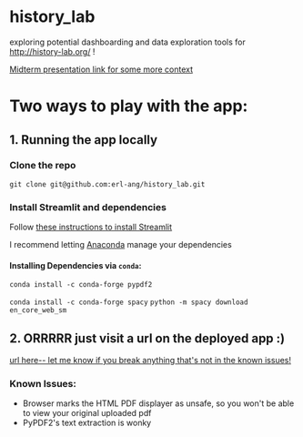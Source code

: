 # history_lab

exploring potential dashboarding and data exploration tools for http://history-lab.org/ !

[Midterm presentation link for some more context](https://docs.google.com/presentation/d/1lVtBDouOF7UhwShfYNi-e1hWvoztE_VuZMqtXF0PJBU/edit?usp=sharing)

# Two ways to play with the app:
## 1. Running the app locally 

### Clone the repo
`git clone git@github.com:erl-ang/history_lab.git`

### Install Streamlit and dependencies
Follow [these instructions to install Streamlit](https://docs.streamlit.io/library/get-started/installation)

I recommend letting [Anaconda](https://www.anaconda.com/products/individual) manage your dependencies

#### Installing Dependencies via `conda`:
`conda install -c conda-forge pypdf2`

`conda install -c conda-forge spacy`
`python -m spacy download en_core_web_sm`

## 2. ORRRRR just visit a url on the deployed app :)
[url here-- let me know if you break anything that's not in the known issues!](https://share.streamlit.io/erl-ang/history_lab/test_process_demo.py)

### Known Issues:
* Browser marks the HTML PDF displayer as unsafe, so you won't be able to view your original uploaded pdf
* PyPDF2's text extraction is wonky
